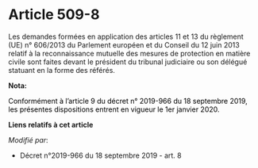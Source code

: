 # Article 509-8

Les demandes formées en application des articles 11 et 13 du règlement (UE) n° 606/2013 du Parlement européen et du Conseil
du 12 juin 2013 relatif à la reconnaissance mutuelle des mesures de protection en matière civile sont faites devant le
président du tribunal judiciaire ou son délégué statuant en la forme des référés.

**Nota:**

<font color="black">Conformément à l’article 9 du décret n° 2019-966 du 18 septembre 2019, les présentes dispositions entrent
en vigueur le 1er janvier 2020.</font>

**Liens relatifs à cet article**

_Modifié par_:

  - Décret n°2019-966 du 18 septembre 2019 - art. 8
